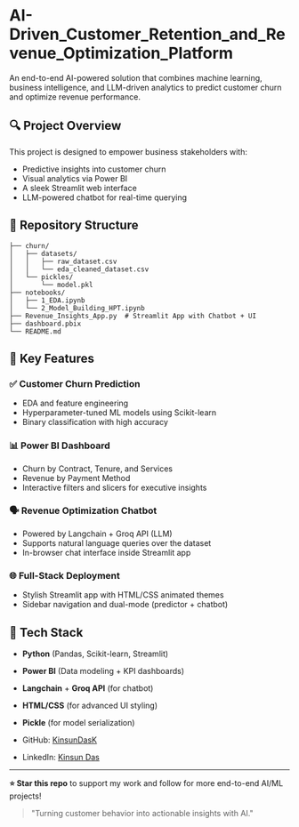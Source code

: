 

# AI-Driven_Customer_Retention_and_Revenue_Optimization_Platform

An end-to-end AI-powered solution that combines machine learning, business intelligence, and LLM-driven analytics to predict customer churn and optimize revenue performance.

## 🔍 Project Overview
This project is designed to empower business stakeholders with:
- Predictive insights into customer churn
- Visual analytics via Power BI
- A sleek Streamlit web interface
- LLM-powered chatbot for real-time querying

## 📁 Repository Structure
```
├── churn/
│   ├── datasets/
│   │   ├── raw_dataset.csv
│   │   └── eda_cleaned_dataset.csv
│   └── pickles/
│       └── model.pkl
├── notebooks/
│   ├── 1_EDA.ipynb
│   └── 2_Model_Building_HPT.ipynb
├── Revenue_Insights_App.py  # Streamlit App with Chatbot + UI
├── dashboard.pbix            
└── README.md
```

## 🧠 Key Features
### ✅ Customer Churn Prediction
- EDA and feature engineering
- Hyperparameter-tuned ML models using Scikit-learn
- Binary classification with high accuracy

### 📊 Power BI Dashboard
- Churn by Contract, Tenure, and Services
- Revenue by Payment Method
- Interactive filters and slicers for executive insights

### 🗣️ Revenue Optimization Chatbot
- Powered by Langchain + Groq API (LLM)
- Supports natural language queries over the dataset
- In-browser chat interface inside Streamlit app

### 🌐 Full-Stack Deployment
- Stylish Streamlit app with HTML/CSS animated themes
- Sidebar navigation and dual-mode (predictor + chatbot)

## 🧰 Tech Stack
- **Python** (Pandas, Scikit-learn, Streamlit)
- **Power BI** (Data modeling + KPI dashboards)
- **Langchain** + **Groq API** (for chatbot)
- **HTML/CSS** (for advanced UI styling)
- **Pickle** (for model serialization)


- GitHub: [KinsunDasK](https://github.com/KinsunDasK)
- LinkedIn: [Kinsun Das](https://www.linkedin.com/in/kinsundask/)

---
**⭐ Star this repo** to support my work and follow for more end-to-end AI/ML projects!

> "Turning customer behavior into actionable insights with AI."
